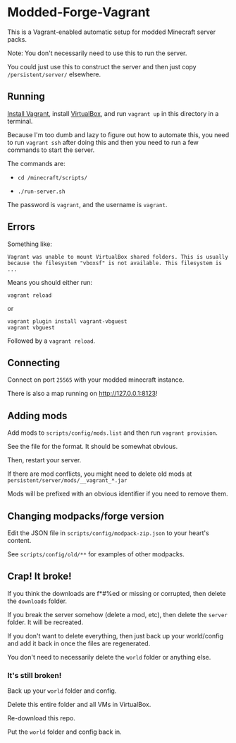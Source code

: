 # Modded-Forge-Vagrant

This is a Vagrant-enabled automatic setup for modded Minecraft server packs.

Note: You don't necessarily need to use this to run the server.

You could just use this to construct the server and then just copy
`/persistent/server/` elsewhere.

## Running

[Install Vagrant](https://www.vagrantup.com/), install
[VirtualBox](https://www.virtualbox.org/), and run `vagrant up` in this
directory in a terminal.

Because I'm too dumb and lazy to figure out how to automate this, you need to
run `vagrant ssh` after doing this and then you need to run a few commands to
start the server.

The commands are:

-   `cd /minecraft/scripts/`

-   `./run-server.sh`

The password is `vagrant`, and the username is `vagrant`.

## Errors

Something like:

```
Vagrant was unable to mount VirtualBox shared folders. This is usually
because the filesystem "vboxsf" is not available. This filesystem is
...
```

Means you should either run:

`vagrant reload`

or

```
vagrant plugin install vagrant-vbguest
vagrant vbguest
```

Followed by a `vagrant reload`.


## Connecting

Connect on port `25565` with your modded minecraft instance.

There is also a map running on <http://127.0.0.1:8123>!

## Adding mods

Add mods to `scripts/config/mods.list` and then run `vagrant provision`.

See the file for the format. It should be somewhat obvious.

Then, restart your server.

If there are mod conflicts, you might need to delete old mods at `persistent/server/mods/__vagrant_*.jar`

Mods will be prefixed with an obvious identifier if you need to remove them.

## Changing modpacks/forge version

Edit the JSON file in `scripts/config/modpack-zip.json` to your heart's content.

See `scripts/config/old/**` for examples of other modpacks.

## Crap! It broke!

If you think the downloads are f*#%ed or missing or corrupted, then delete the
`downloads` folder.

If you break the server somehow (delete a mod, etc), then delete the `server`
folder. It will be recreated.

If you don't want to delete everything, then just back up your world/config and
add it back in once the files are regenerated.

You don't need to necessarily delete the `world` folder or anything else.

### It's still broken!

Back up your `world` folder and config.

Delete this entire folder and all VMs in VirtualBox.

Re-download this repo.

Put the `world` folder and config back in.
